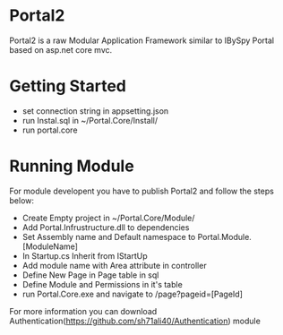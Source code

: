 # Portal2

Portal2 is a raw Modular Application Framework similar to IBySpy Portal based on asp.net core mvc. 


# Getting Started

- set connection string in appsetting.json
- run Instal.sql in ~/Portal.Core/Install/
- run portal.core

# Running Module
For module developent you have to publish Portal2 and follow the steps below:

- Create Empty project in ~/Portal.Core/Module/
- Add Portal.Infrustructure.dll to dependencies
- Set Assembly name and Default namespace to Portal.Module.[ModuleName]
- In Startup.cs Inherit from IStartUp
- Add module name with Area attribute in controller
- Define New Page in Page table in sql
- Define Module and Permissions in it's table
- run Portal.Core.exe and navigate to /page?pageid=[PageId]

For more information you can download Authentication(https://github.com/sh71ali40/Authentication) module
